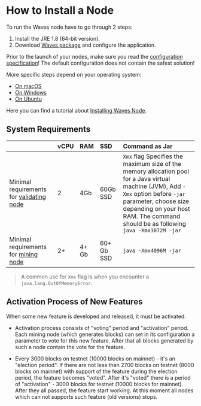 # How to Install a Node

To run the Waves node have to go through 2 steps:

1. Install the JRE 1.8 (64-bit version).
2. Download [Waves package](https://github.com/wavesplatform/Waves/releases) and configure the application.

Prior to the launch of your nodes, make sure you read the [configuration specification](/en/waves-node/node-configuration)! The default configuration does not contain the safest solution!

More specific steps depend on your operating system:

* [On macOS](/en/waves-node/how-to-install-a-node/on-mac)
* [On Windows](/en/waves-node/how-to-install-a-node/on-windows)
* [On Ubuntu](/en/waves-node/how-to-install-a-node/on-ubuntu)

Here you can find a tutorial about [Installing Waves Node](https://www.youtube.com/watch?v=CDmMeZlzKbk&feature=youtu.be).

## System Requirements

|  | vCPU | RAM | SSD | Command as Jar |
| :--- | :--- | :--- | :--- | :--- |
| Minimal requirements for [validating node](/en/blockchain/node/validating-node) | 2 | 4Gb | 60Gb SSD | `Xmx` flag Specifies the maximum size of the memory allocation pool for a Java virtual machine (JVM), Add `-Xmx` option before `-jar` parameter, choose size depending on your host RAM. The command should be as following <br/>`java -Xmx3072M -jar`|
| Minimal requirements for [mining node](/en/blockchain/node/mining-node) | 2+ | 4+ Gb | 60+ Gb SSD | `java -Xmx4096M -jar` |

>A common use for `Xmx` flag is when you encounter a `java.lang.OutOfMemoryError`.

## Activation Process of New Features

When some new feature is developed and released, it must be activated.

* Activation process consists of "voting" period and "activation" period. Each mining node (which generates blocks) can set in its configuration a parameter to vote for this new feature. After that all blocks generated by such a node contain the vote for the feature.

* Every 3000 blocks on testnet (10000 blocks on mainnet) - it's an "election period". If there are not less than 2700 blocks on testnet (8000 blocks on mainnet) with support of the feature during the election period, the feature becomes "voted". After it's "voted" there is a period of "activation" - 3000 blocks for testnet (10000 blocks for mainnet). After they all passed, the feature start working. At this moment all nodes which can not supports such feature (old versions) stops.
